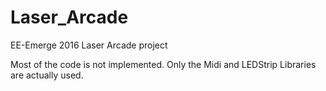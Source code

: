 # Laser_Arcade
EE-Emerge 2016 Laser Arcade project


Most of the code is not implemented. Only the Midi and LEDStrip Libraries are actually used.
